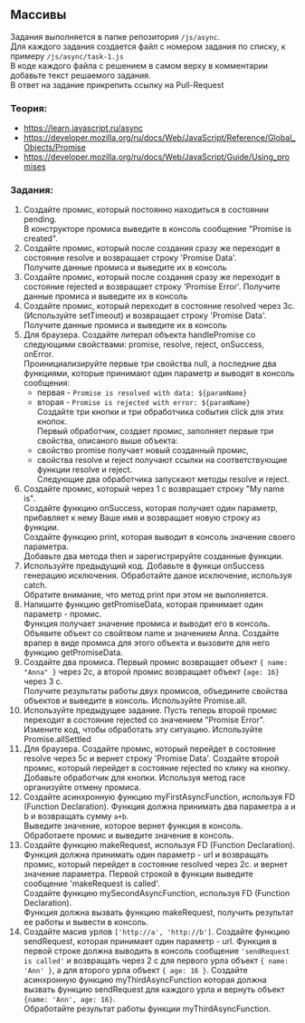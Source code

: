 ## Массивы

Задания выполняется в папке репозитория `/js/async`.  
Для каждого задания создается файл с номером задания по списку, к примеру `/js/async/task-1.js`  
В коде каждого файла с решением в самом верху в комментарии добавьте текст решаемого задания.  
В ответ на задание прикрепить ссылку на Pull-Request

### Теория:
* https://learn.javascript.ru/async
* https://developer.mozilla.org/ru/docs/Web/JavaScript/Reference/Global_Objects/Promise
* https://developer.mozilla.org/ru/docs/Web/JavaScript/Guide/Using_promises

### Задания:
1. Создайте промис, который постоянно находиться в состоянии pending.  
В конструкторе промиса выведите в консоль сообщение "Promise is created".
1. Создайте промис, который после создания сразу же переходит в состояние resolve и возвращает строку 'Promise Data'.  
Получите данные промиса и выведите их в консоль
1. Создайте промис, который после создания сразу же переходит в состояние rejected и возвращает строку 'Promise Error'.
Получите данные промиса и выведите их в консоль
1. Создайте промис, который переходит в состояние resolved через 3с. (Используйте setTimeout) и возвращает строку 'Promise Data'.  
Получите данные промиса и выведите их в консоль
1. Для браузера. Создайте литерал объекта handlePromise со следующими свойствами: promise, resolve, reject, onSuccess, onError.  
Проинициализируйте первые три свойства null, а последние два функциями, которые принимают один параметр и выводят в консоль сообщения:  
    * первая - `Promise is resolved with data: ${paramName}`
    * вторая - `Promise is rejected with error: ${paramName}`  
Создайте три кнопки и три обработчика события click для этих кнопок.  
Первый обработчик, создает промис, заполняет первые три свойства, описаного выше объекта: 
    * свойство promise получает новый созданный промис,
    * свойства resolve и reject получают ссылки на соответствующие функции resolve и reject.   
Следующие два обработчика запускают методы resolve и reject.
1. Создайте промис, который через 1 с возвращает строку "My name is".  
Создайте функцию onSuccess, которая получает один параметр, прибавляет к нему Ваше имя и возвращает новую строку из функции.  
Создайте функцию print, которая выводит в консоль значение своего параметра.  
Добавьте два метода then и зарегистрируйте созданные функции.
1. Используйте предыдущий код. Добавьте в функци onSuccess генерацию исключения. Обработайте даное исключение, используя catch.  
Обратите внимание, что метод print при этом не выполняется.
1. Напишите функцию getPromiseData, которая принимает один параметр - промис.  
Функция получает значение промиса и выводит его в консоль. Объявите объект со свойтвом name и значением Anna.
Создайте врапер в виде промиса для этого объекта и вызовите для него функцию getPromiseData.
1. Создайте два промиса. Первый промис возвращает объект `{ name: "Anna" }` через 2с, а второй промис возвращает объект `{age: 16}` через 3 с.  
Получите результаты работы двух промисов, объедините свойства объектов и выведите в консоль. Используйте Promise.all.
1. Используйте предыдущее задание. Пусть теперь второй промис переходит в состояние rejected со значением "Promise Error".  
Измените код, чтобы обработать эту ситуацию. Используйте Promise.allSettled 
1. Для браузера. Создайте промис, который перейдет в состояние resolve через 5с и вернет строку 'Promise Data'.
Создайте второй промис, который перейдет в состояние rejected по клику на кнопку. Добавьте обработчик для кнопки.
Используя метод race организуйте отмену промиса.
1. Создайте асинхронную функцию myFirstAsyncFunction, используя FD (Function Declaration). Функция должна принимать два параметра a и b и возвращать сумму `a+b`.   
Выведите значение, которое вернет функция в консоль. Обработаете промис и выведите значение в консоль.
1. Cоздайте функцию makeRequest, используя FD (Function Declaration).  
Функция должна принимать один параметр - url и возвращать промис, который перейдет в состояние resolved через 2с. и вернет значение параметра.
Первой строкой в функции выведите сообщение 'makeRequest is called'.  
Cоздайте функцию mySecondAsyncFunction, используя FD (Function Declaration).  
Функция должна вызвать функцию makeRequest, получить результат ее работы и вывести в консоль.
1. Создайте масив урлов `['http://a', 'http://b']`.  Создайте функцию sendRequest, которая принимает один параметр - url.
Функция в первой строке должна выводить в консоль сообщение `'sendRequest is called'` и возвращать через 2 с для первого урла объект `{ name: 'Ann' }`, а для второго урла объект `{ age: 16 }`.
Создайте асинхронную функцию myThirdAsyncFunction которая должна вызвать функцию sendRequest для каждого урла и вернуть объект `{name: 'Ann', age: 16}`.  
Обработайте результат работы функции myThirdAsyncFunction.
